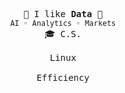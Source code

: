 <!--
**yuuushio/yuuushio** is a ✨ _special_ ✨ repository because its `README.md` (this file) appears on your GitHub profile.

Here are some ideas to get you started:

- 🔭 I’m currently working on ...
- 🌱 I’m currently learning ...
- 👯 I’m looking to collaborate on ...
- 🤔 I’m looking for help with ...
- 💬 Ask me about ...
- 📫 How to reach me: ...
- 😄 Pronouns: ...
- ⚡ Fun fact: ...
-->


  <p align="center">
    <samp>
      🔮 I like <b>Data</b> 🔮
      <br>
      <small> AI ◦ Analytics ◦ Markets </small>
      <br>
      🎓 C.S.
      <br>
      <br>
      Linux
      <br>
      <br>
      Efficiency
    </samp>
  </p>

<br>



